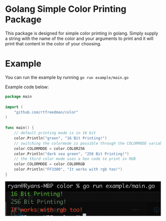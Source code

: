 # Golang Simple Color Printing Package
This package is designed for simple color printing in golang. Simply supply a string with the name of the color and your arguments to print and it will print that content in the color of your choosing.

# Example
You can run the example by running `go run example/main.go`

Example code below:
```go
package main

import (
	"github.com/rtfreedman/color"
)

func main() {
	// default printing mode is in 16 bit
	color.Println("green", "16 Bit Printing!")
	// switching the colormode is possible through the COLORMODE variable
	color.COLORMODE = color.COLOR256
	color.Println("dark sea green", "256 Bit Printing!")
	// the third color mode uses a hex code to print in RGB
	color.COLORMODE = color.COLORRGB
	color.Println("FF3300", "It works with rgb too!")
}
```
![output](https://github.com/rtfreedman/color/blob/main/assets/screengrab.png)